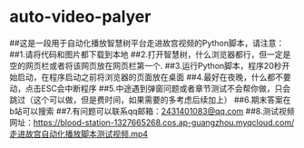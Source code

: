 # auto-video-palyer
##这是一段用于自动化播放智慧树平台走进故宫视频的Python脚本，请注意：
##1.请将代码和图片都下载到本地
##2.打开智慧树，什么浏览器都行，但一定是空的网页栏或者将该网页放在网页栏第一个.
##3.运行Python脚本，程序20秒开始启动，在程序启动之前将浏览器的页面放在桌面
##4.最好在夜晚，什么都不要动，点击ESC会中断程序
##5.中途遇到弹窗问题或者章节测试不会帮你做，只会跳过（这个可以做，但是费时间，如果需要的多考虑后续加上）
##6.期末答案在b站可以搜索
##7.有问题可以联系qq邮箱：2431401083@qq.com
##8.测试视频网址：https://blood-station-1327665268.cos.ap-guangzhou.myqcloud.com/走进故宫自动化播放脚本测试视频.mp4
